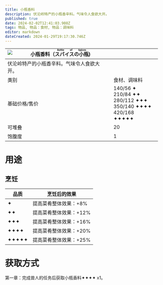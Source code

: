 ```yaml
---
title: 小瓶香料
description: 伏沦岭特产的小瓶香辛料。气味令人食欲大开。
published: true
date: 2024-02-02T12:41:03.908Z
tags: 物品, 物品：食材, 物品：调味料
editor: markdown
dateCreated: 2024-01-29T19:17:30.746Z
---
```


| <img style="float: left;" src="此处放物品图标" />小瓶香料（<ruby>スパイスの小瓶<rt>Bottle of Spices</rt></ruby>) ||
| - | - |
| 伏沦岭特产的小瓶香辛料。气味令人食欲大开。 ||
| 类别 | 食材、调味料 |
| 基础价格/售价 | 140/56 ✦<br>210/84 ✦✦<br>280/112 ✦✦✦<br>350/140 ✦✦✦✦<br>420/168 ✦✦✦✦✦ |
| 可堆叠 | 20 |
| 饱腹度 | 1 |

# 用途
## 烹饪
| 品质 | 烹饪后的效果 |
| - | - |
| ✦ | 提高菜肴整体效果：+8% |
| ✦✦ | 提高菜肴整体效果：+12% |
| ✦✦✦ | 提高菜肴整体效果：+16% |
| ✦✦✦✦ | 提高菜肴整体效果：+20% |
| ✦✦✦✦✦ | 提高菜肴整体效果：+25% |

# 获取方式
第一章：完成兽人的任务后获取小瓶香料✦✦✦✦ x1。